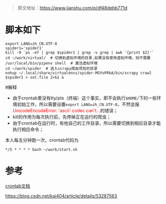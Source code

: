 > 原文地址：<https://www.jianshu.com/p/df48debb771d>

# 脚本如下

	export LANG=zh_CN.UTF-8
	spider1='spider1'
	kill -9 `ps -ef | grep $spider1 | grep -v grep | awk '{print $2}'`
	cd ~/work/virtual/  # 切换到虚拟环境的目录,如果没有使用虚拟环境，则不需要
	/usr/local/bin/pipenv shell  # 激活虚拟环境
	cd ~/work/spider  # 进入scrapy爬虫项目的目录
	nohup ~/.local/share/virtualenvs/spider-MGYoPRkA/bin/scrapy crawl $spider1 > out.file 2>&1 &

#解释

- 由于crontab里没有tty/pts（终端）这个事实，即不会执行`$HOME/`下的一些环境初始工作，所以需要设置`export LANG=zh_CN.UTF-8`，不然会报<font color=red>UnicodeEncodeError: 'ascii' codec can't...</font>的错误；
- kill的作用为每次执行前，先停掉正在运行的爬虫；
- 由于crontab在运行时，有他自己的工作目录，所以需要切换到相应目录才能执行相应命令；

本人每五分钟跑一次，crontab代码为

	*/5 * * * * bash ~/work/start.sh

# 参考

[crontab文档](crontab文档 "http://linuxtools-rst.readthedocs.io/zh_CN/latest/tool/crontab.html")

<https://blog.csdn.net/kai404/article/details/53287563>
